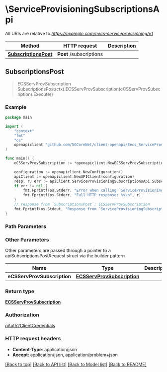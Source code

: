 # \ServiceProvisioningSubscriptionsApi

All URIs are relative to *https://example.com/eecs-serviceprovisioning/v1*

Method | HTTP request | Description
------------- | ------------- | -------------
[**SubscriptionsPost**](ServiceProvisioningSubscriptionsApi.md#SubscriptionsPost) | **Post** /subscriptions | 



## SubscriptionsPost

> ECSServProvSubscription SubscriptionsPost(ctx).ECSServProvSubscription(eCSServProvSubscription).Execute()





### Example

```go
package main

import (
    "context"
    "fmt"
    "os"
    openapiclient "github.com/5GCoreNet/client-openapi/Eecs_ServiceProvisioning"
)

func main() {
    eCSServProvSubscription := *openapiclient.NewECSServProvSubscription("EecId_example") // ECSServProvSubscription | 

    configuration := openapiclient.NewConfiguration()
    apiClient := openapiclient.NewAPIClient(configuration)
    resp, r, err := apiClient.ServiceProvisioningSubscriptionsApi.SubscriptionsPost(context.Background()).ECSServProvSubscription(eCSServProvSubscription).Execute()
    if err != nil {
        fmt.Fprintf(os.Stderr, "Error when calling `ServiceProvisioningSubscriptionsApi.SubscriptionsPost``: %v\n", err)
        fmt.Fprintf(os.Stderr, "Full HTTP response: %v\n", r)
    }
    // response from `SubscriptionsPost`: ECSServProvSubscription
    fmt.Fprintf(os.Stdout, "Response from `ServiceProvisioningSubscriptionsApi.SubscriptionsPost`: %v\n", resp)
}
```

### Path Parameters



### Other Parameters

Other parameters are passed through a pointer to a apiSubscriptionsPostRequest struct via the builder pattern


Name | Type | Description  | Notes
------------- | ------------- | ------------- | -------------
 **eCSServProvSubscription** | [**ECSServProvSubscription**](ECSServProvSubscription.md) |  | 

### Return type

[**ECSServProvSubscription**](ECSServProvSubscription.md)

### Authorization

[oAuth2ClientCredentials](../README.md#oAuth2ClientCredentials)

### HTTP request headers

- **Content-Type**: application/json
- **Accept**: application/json, application/problem+json

[[Back to top]](#) [[Back to API list]](../README.md#documentation-for-api-endpoints)
[[Back to Model list]](../README.md#documentation-for-models)
[[Back to README]](../README.md)

